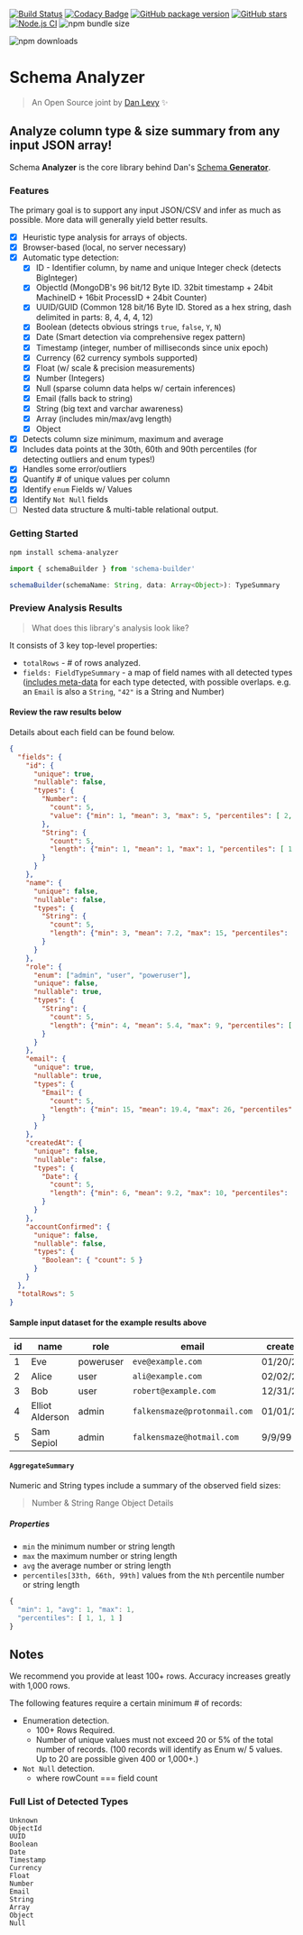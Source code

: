 [![Build Status](https://travis-ci.org/justsml/schema-analyzer.svg?branch=master)](https://travis-ci.org/justsml/schema-analyzer)
[![Codacy Badge](https://api.codacy.com/project/badge/Grade/b2c9bcb087db456a991655c3e87126a7)](https://www.codacy.com/manual/justsml/schema-analyzer?utm_source=github.com&amp;utm_medium=referral&amp;utm_content=justsml/schema-analyzer&amp;utm_campaign=Badge_Grade)
[![GitHub package version](https://img.shields.io/github/package-json/v/justsml/schema-analyzer.svg?style=flat)](https://github.com/justsml/schema-analyzer)
[![GitHub stars](https://img.shields.io/github/stars/justsml/schema-analyzer.svg?label=Stars&style=flat)](https://github.com/justsml/schema-analyzer)
[![Node.js CI](https://github.com/justsml/schema-analyzer/workflows/Node.js%20CI/badge.svg)](https://github.com/justsml/schema-analyzer/actions)
![npm bundle size](https://img.shields.io/bundlephobia/minzip/schema-analyzer?color=green)
<!-- ![GitHub code size in bytes](https://img.shields.io/github/languages/code-size/justsml/schema-analyzer) -->
![npm downloads](https://img.shields.io/npm/dm/schema-analyzer?color=yellow&label=npm%20downloads&logo=npm)
<!-- ![GitHub All Releases](https://img.shields.io/github/downloads/justsml/schema-analyzer/total?color=cyan&label=github%20release%20downloads) -->

# Schema Analyzer

> An Open Source joint by [Dan Levy](https://danlevy.net/) ✨

## Analyze column type & size summary from any input JSON array!

Schema **Analyzer** is the core library behind Dan's [Schema **Generator**](https://github.com/justsml/schema-generator).

### Features

The primary goal is to support any input JSON/CSV and infer as much as possible. More data will generally yield better results.

- [x] Heuristic type analysis for arrays of objects.
- [x] Browser-based (local, no server necessary)
- [x] Automatic type detection:
    - [x] ID - Identifier column, by name and unique Integer check (detects BigInteger)
    - [x] ObjectId (MongoDB's 96 bit/12 Byte ID. 32bit timestamp + 24bit MachineID + 16bit ProcessID + 24bit Counter)
    - [x] UUID/GUID (Common 128 bit/16 Byte ID. Stored as a hex string, dash delimited in parts: 8, 4, 4, 4, 12)
    - [x] Boolean (detects obvious strings `true`, `false`, `Y`, `N`)
    - [x] Date (Smart detection via comprehensive regex pattern)
    - [x] Timestamp (integer, number of milliseconds since unix epoch)
    - [x] Currency (62 currency symbols supported)
    - [x] Float (w/ scale & precision measurements)
    - [x] Number (Integers)
    - [x] Null (sparse column data helps w/ certain inferences)
    - [x] Email (falls back to string)
    - [x] String (big text and varchar awareness)
    - [x] Array (includes min/max/avg length)
    - [x] Object
- [x] Detects column size minimum, maximum and average
- [x] Includes data points at the 30th, 60th and 90th percentiles (for detecting outliers and enum types!)
- [x] Handles some error/outliers
- [x] Quantify # of unique values per column
- [x] Identify `enum` Fields w/ Values
- [x] Identify `Not Null` fields
- [ ] Nested data structure & multi-table relational output.
<!-- - [ ] _Un-de-normalize_ JSON into flat typed objects. -->

### Getting Started

```js
npm install schema-analyzer
```

```js
import { schemaBuilder } from 'schema-builder'

schemaBuilder(schemaName: String, data: Array<Object>): TypeSummary
```

### Preview Analysis Results

> What does this library's analysis look like?

It consists of 3 key top-level properties:

- `totalRows` - # of rows analyzed.
- `fields: FieldTypeSummary` - a map of field names with all detected types ([includes meta-data](#fieldtypesummary) for each type detected, with possible overlaps. e.g. an `Email` is also a `String`, `"42"` is a String and Number)

#### Review the raw results below

Details about each field can be found below.

```json
{
  "fields": {
    "id": {
      "unique": true,
      "nullable": false,
      "types": {
        "Number": {
          "count": 5,
          "value": {"min": 1, "mean": 3, "max": 5, "percentiles": [ 2, 4, 5 ] }
        },
        "String": {
          "count": 5,
          "length": {"min": 1, "mean": 1, "max": 1, "percentiles": [ 1, 1, 1 ] }
        }
      }
    },
    "name": {
      "unique": false,
      "nullable": false,
      "types": {
        "String": {
          "count": 5,
          "length": {"min": 3, "mean": 7.2, "max": 15, "percentiles": [ 3, 10, 15 ] }
        }
      }
    },
    "role": {
      "enum": ["admin", "user", "poweruser"],
      "unique": false,
      "nullable": true,
      "types": {
        "String": {
          "count": 5,
          "length": {"min": 4, "mean": 5.4, "max": 9, "percentiles": [ 4, 5, 9 ] }
        }
      }
    },
    "email": {
      "unique": true,
      "nullable": true,
      "types": {
        "Email": {
          "count": 5,
          "length": {"min": 15, "mean": 19.4, "max": 26, "percentiles": [ 15, 23, 26 ] }
        }
      }
    },
    "createdAt": {
      "unique": false,
      "nullable": false,
      "types": {
        "Date": {
          "count": 5,
          "length": {"min": 6, "mean": 9.2, "max": 10, "percentiles": [ 10, 10, 10 ] }
        }
      }
    },
    "accountConfirmed": {
      "unique": false,
      "nullable": false,
      "types": {
        "Boolean": { "count": 5 }
      }
    }
  },
  "totalRows": 5
}
```

#### Sample input dataset for the example results above

| id | name            | role      | email                        | createdAt  | accountConfirmed |
|----|-----------------|-----------|------------------------------|------------|------------------|
| 1  | Eve             | poweruser | `eve@example.com`            | 01/20/2020 | false            |
| 2  | Alice           | user      | `ali@example.com`            | 02/02/2020 | true             |
| 3  | Bob             | user      | `robert@example.com`         | 12/31/2019 | true             |
| 4  | Elliot Alderson | admin     | `falkensmaze@protonmail.com` | 01/01/2001 | false            |
| 5  | Sam Sepiol      | admin     | `falkensmaze@hotmail.com`    | 9/9/99     | true             |



#### `AggregateSummary`

Numeric and String types include a summary of the observed field sizes:

> Number & String Range Object Details

##### Properties

- `min` the minimum number or string length
- `max` the maximum number or string length
- `avg` the average number or string length
- `percentiles[33th, 66th, 99th]` values from the `Nth` percentile number or string length

```js
{
  "min": 1, "avg": 1, "max": 1,
  "percentiles": [ 1, 1, 1 ]
}
```

## Notes

We recommend you provide at least 100+ rows. Accuracy increases greatly with 1,000 rows.

The following features require a certain minimum # of records:

- Enumeration detection.
  - 100+ Rows Required.
  - Number of unique values must not exceed 20 or 5% of the total number of records. (100 records will identify as Enum w/ 5 values. Up to 20 are possible given 400 or 1,000+.)
- `Not Null` detection.
  - where rowCount === field count

### Full List of Detected Types

```
Unknown
ObjectId
UUID
Boolean
Date
Timestamp
Currency
Float
Number
Email
String
Array
Object
Null
```
